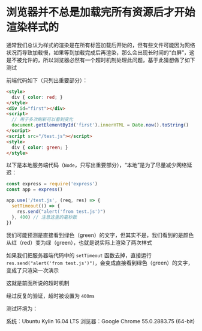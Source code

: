 # 浏览器并不总是加载完所有资源后才开始渲染样式的

通常我们总认为样式的渲染是在所有标签加载后开始的，但有些文件可能因为网络状况而导致加载慢，如果等到加载完成后再渲染，那么会出现长时间的“白屏”，这是不被允许的，所以浏览器必然有一个超时机制处理此问题，基于此猜想做了如下测试

前端代码如下（只列出重要部分）：

```html
<style>
  div { color: red; }
</style>
<div id="first"></div>
<script>
  // 用于多次刷新可以看到变化
  document.getElementById('first').innerHTML = Date.now().toString()
</script>
<script src="/test.js"></script>
<style>
  div { color: green; }
</style>
```

以下是本地服务端代码（`Node`，只写出重要部分），“本地”是为了尽量减少网络延迟：

```js
const express = require('express')
const app = express()

app.use('/test.js', (req, res) => {
  setTimeout(() => {
    res.send("alert('from test.js')")
  }, 400) // 注意这里的毫秒数
})
```

我们可能预测是直接看到绿色（green）的文字，但其实不是，我们看到的是颜色从红（red）变为绿（green），也就是说实际上渲染了两次样式

如果我们把服务器端代码中的 `setTimeout` 函数去掉，直接运行 `res.send("alert('from test.js')")`，会变成直接看到绿色（green）的文字，变成了只渲染一次演示

这就是前面所说的超时机制

经过反复的验证，超时被设置为 `400ms`

测试环境为：

系统：Ubuntu Kylin 16.04 LTS
浏览器：Google Chrome 55.0.2883.75 (64-bit)

